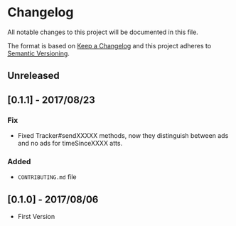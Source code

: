 # Changelog
All notable changes to this project will be documented in this file.

The format is based on [Keep a Changelog](http://keepachangelog.com/en/1.0.0/)
and this project adheres to [Semantic Versioning](http://semver.org/spec/v2.0.0.html).

## Unreleased

## [0.1.1] - 2017/08/23
### Fix
- Fixed Tracker#sendXXXXX methods, now they distinguish between ads and no ads for timeSinceXXXX atts.

### Added
- `CONTRIBUTING.md` file

## [0.1.0] - 2017/08/06
- First Version